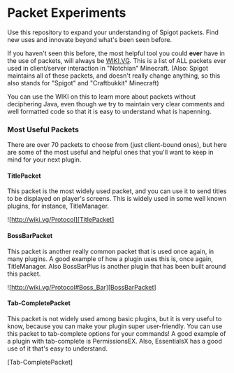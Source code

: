 # Packet Experiments

Use this repository to expand your understanding of Spigot packets. Find new uses and innovate beyond what's been seen before.

If you haven't seen this before, the most helpful tool you could **ever** have in the use of packets, will always be [WIKI.VG](http://wiki.vg/Protocol). This is a list of ALL packets ever used in client/server interaction in "Notchian" Minecraft. (Also: Spigot maintains all of these packets, and doesn't really change anything, so this also stands for "Spigot" and "Craftbukkit" Minecraft)

You can use the WIKI on this to learn more about packets without deciphering Java, even though we try to maintain very clear comments and well formatted code so that it is easy to understand what is hapenning.


### Most Useful Packets

There are over 70 packets to choose from (just client-bound ones), but here are some of the most useful and helpful ones that you'll want to keep in mind for your next plugin.

#### TitlePacket

This packet is the most widely used packet, and you can use it to send titles to be displayed on player's screens. This is widely used in some well known plugins, for instance, TitleManager.

![http://wiki.vg/Protocol][TitlePacket]

#### BossBarPacket

This packet is another really common packet that is used once again, in many plugins. A good example of how a plugin uses this is, once again, TitleManager. Also BossBarPlus is another plugin that has been built around this packet.

![http://wiki.vg/Protocol#Boss_Bar][BossBarPacket]

#### Tab-CompletePacket

This packet is not widely used among basic plugins, but it is very useful to know, because you can make your plugin super user-friendly. You can use this packet to tab-complete options for your commands! A good example of a plugin with tab-complete is PermissionsEX. Also, EssentialsX has a good use of it that's easy to understand.

[TitlePacket]: https://i.imgur.com/pInQ9VQ.png
[BossBarPacket]: https://i.imgur.com/kdEro01.png
[Tab-CompletePacket]

